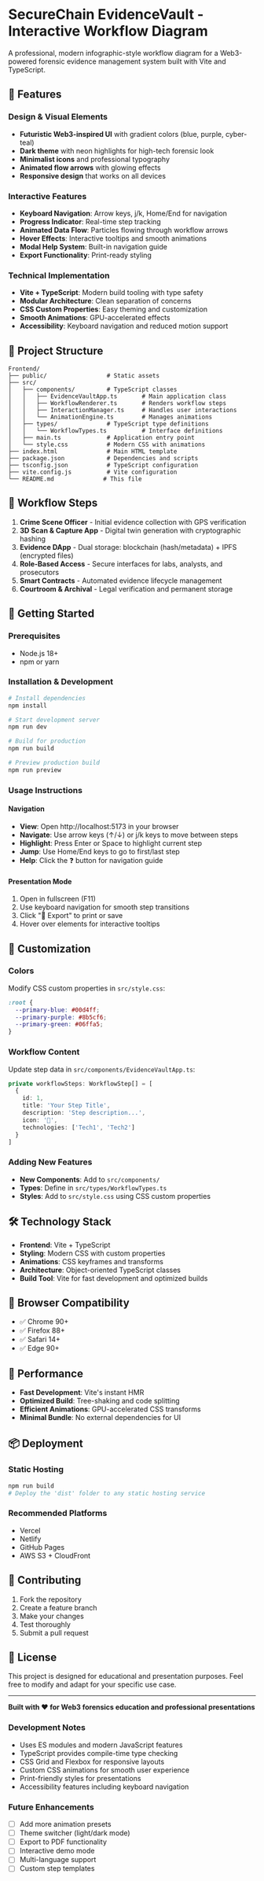 # SecureChain EvidenceVault - Interactive Workflow Diagram

A professional, modern infographic-style workflow diagram for a Web3-powered forensic evidence management system built with Vite and TypeScript.

## 🚀 Features

### Design & Visual Elements

- **Futuristic Web3-inspired UI** with gradient colors (blue, purple, cyber-teal)
- **Dark theme** with neon highlights for high-tech forensic look
- **Minimalist icons** and professional typography
- **Animated flow arrows** with glowing effects
- **Responsive design** that works on all devices

### Interactive Features

- **Keyboard Navigation**: Arrow keys, j/k, Home/End for navigation
- **Progress Indicator**: Real-time step tracking
- **Animated Data Flow**: Particles flowing through workflow arrows
- **Hover Effects**: Interactive tooltips and smooth animations
- **Modal Help System**: Built-in navigation guide
- **Export Functionality**: Print-ready styling

### Technical Implementation

- **Vite + TypeScript**: Modern build tooling with type safety
- **Modular Architecture**: Clean separation of concerns
- **CSS Custom Properties**: Easy theming and customization
- **Smooth Animations**: GPU-accelerated effects
- **Accessibility**: Keyboard navigation and reduced motion support

## 🔧 Project Structure

```
Frontend/
├── public/                 # Static assets
├── src/
│   ├── components/         # TypeScript classes
│   │   ├── EvidenceVaultApp.ts       # Main application class
│   │   ├── WorkflowRenderer.ts       # Renders workflow steps
│   │   ├── InteractionManager.ts     # Handles user interactions
│   │   └── AnimationEngine.ts        # Manages animations
│   ├── types/              # TypeScript type definitions
│   │   └── WorkflowTypes.ts          # Interface definitions
│   ├── main.ts             # Application entry point
│   └── style.css           # Modern CSS with animations
├── index.html              # Main HTML template
├── package.json            # Dependencies and scripts
├── tsconfig.json           # TypeScript configuration
├── vite.config.js          # Vite configuration
└── README.md              # This file
```

## 🎯 Workflow Steps

1. **Crime Scene Officer** - Initial evidence collection with GPS verification
2. **3D Scan & Capture App** - Digital twin generation with cryptographic hashing
3. **Evidence DApp** - Dual storage: blockchain (hash/metadata) + IPFS (encrypted files)
4. **Role-Based Access** - Secure interfaces for labs, analysts, and prosecutors
5. **Smart Contracts** - Automated evidence lifecycle management
6. **Courtroom & Archival** - Legal verification and permanent storage

## 🚀 Getting Started

### Prerequisites

- Node.js 18+
- npm or yarn

### Installation & Development

```bash
# Install dependencies
npm install

# Start development server
npm run dev

# Build for production
npm run build

# Preview production build
npm run preview
```

### Usage Instructions

#### Navigation

- **View**: Open http://localhost:5173 in your browser
- **Navigate**: Use arrow keys (↑/↓) or j/k keys to move between steps
- **Highlight**: Press Enter or Space to highlight current step
- **Jump**: Use Home/End keys to go to first/last step
- **Help**: Click the ❓ button for navigation guide

#### Presentation Mode

1. Open in fullscreen (F11)
2. Use keyboard navigation for smooth step transitions
3. Click "📱 Export" to print or save
4. Hover over elements for interactive tooltips

## 🎨 Customization

### Colors

Modify CSS custom properties in `src/style.css`:

```css
:root {
  --primary-blue: #00d4ff;
  --primary-purple: #8b5cf6;
  --primary-green: #06ffa5;
}
```

### Workflow Content

Update step data in `src/components/EvidenceVaultApp.ts`:

```typescript
private workflowSteps: WorkflowStep[] = [
  {
    id: 1,
    title: 'Your Step Title',
    description: 'Step description...',
    icon: '🔗',
    technologies: ['Tech1', 'Tech2']
  }
]
```

### Adding New Features

- **New Components**: Add to `src/components/`
- **Types**: Define in `src/types/WorkflowTypes.ts`
- **Styles**: Add to `src/style.css` using CSS custom properties

## 🛠 Technology Stack

- **Frontend**: Vite + TypeScript
- **Styling**: Modern CSS with custom properties
- **Animations**: CSS keyframes and transforms
- **Architecture**: Object-oriented TypeScript classes
- **Build Tool**: Vite for fast development and optimized builds

## 📱 Browser Compatibility

- ✅ Chrome 90+
- ✅ Firefox 88+
- ✅ Safari 14+
- ✅ Edge 90+

## 🔧 Performance

- **Fast Development**: Vite's instant HMR
- **Optimized Build**: Tree-shaking and code splitting
- **Efficient Animations**: GPU-accelerated CSS transforms
- **Minimal Bundle**: No external dependencies for UI

## 📦 Deployment

### Static Hosting

```bash
npm run build
# Deploy the 'dist' folder to any static hosting service
```

### Recommended Platforms

- Vercel
- Netlify
- GitHub Pages
- AWS S3 + CloudFront

## 🤝 Contributing

1. Fork the repository
2. Create a feature branch
3. Make your changes
4. Test thoroughly
5. Submit a pull request

## 📄 License

This project is designed for educational and presentation purposes. Feel free to modify and adapt for your specific use case.

---

**Built with ❤️ for Web3 forensics education and professional presentations**

### Development Notes

- Uses ES modules and modern JavaScript features
- TypeScript provides compile-time type checking
- CSS Grid and Flexbox for responsive layouts
- Custom CSS animations for smooth user experience
- Print-friendly styles for presentations
- Accessibility features including keyboard navigation

### Future Enhancements

- [ ] Add more animation presets
- [ ] Theme switcher (light/dark mode)
- [ ] Export to PDF functionality
- [ ] Interactive demo mode
- [ ] Multi-language support
- [ ] Custom step templates
